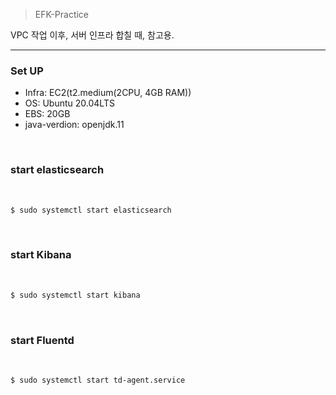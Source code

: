 > EFK-Practice 

VPC 작업 이후, 서버 인프라 합칠 때, 참고용.
<hr>

### Set UP 

- Infra: EC2(t2.medium(2CPU, 4GB RAM))
- OS: Ubuntu 20.04LTS
- EBS: 20GB 
- java-verdion: openjdk.11 

<br>
 

### start elasticsearch
<br>

```bash
$ sudo systemctl start elasticsearch
```
<br>

### start Kibana 
<br>

```bash
$ sudo systemctl start kibana
```

<br>

### start Fluentd
<br>

```bash
$ sudo systemctl start td-agent.service
```
